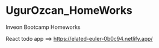 # UgurOzcan_HomeWorks
Inveon Bootcamp Homeworks

React todo app ==> https://elated-euler-0b0c94.netlify.app/